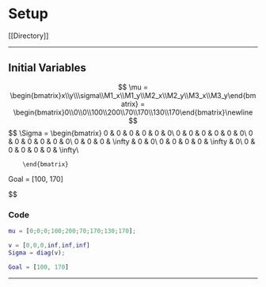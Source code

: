 # Setup
[[Directory]]

---

## Initial Variables


$$
\mu = \begin{bmatrix}x\\y\\\sigma\\M1_x\\M1_y\\M2_x\\M2_y\\M3_x\\M3_y\end{bmatrix} = \begin{bmatrix}0\\0\\0\\100\\200\\70\\170\\130\\170\end{bmatrix}\newline
$$
$$
\Sigma = \begin{bmatrix}
		0 & 0 & 0 & 0 & 0 & 0\\ 
		0 & 0 & 0 & 0 & 0 & 0\\
		0 & 0 & 0 & 0 & 0 & 0\\
		0 & 0 & 0 & \infty & 0 & 0\\
		0 & 0 & 0 & 0 & \infty & 0\\
		0 & 0 & 0 & 0 & 0 & \infty\\
		
		\end{bmatrix} 

$$
$$

Goal = [100, 170]

$$

### Code
```matlab
mu = [0;0;0;100;200;70;170;130;170];

v = [0,0,0,inf,inf,inf]
Sigma = diag(v);

Goal = [100, 170]
```

---